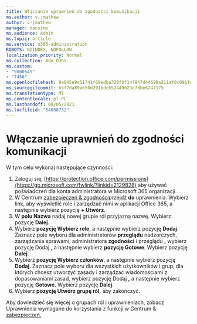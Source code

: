 ```yaml
---
title: Włączanie uprawnień do zgodności komunikacji
ms.author: v-jmathew
author: v-jmathew
manager: dansimp
ms.audience: Admin
ms.topic: article
ms.service: o365-administration
ROBOTS: NOINDEX, NOFOLLOW
localization_priority: Normal
ms.collection: Adm_O365
ms.custom:
- "9000549"
- "7456"
ms.openlocfilehash: 9a845e9c51741f69edba328fbf147847d44690a211af0c091fe29733414f771b
ms.sourcegitcommit: b5f7da89a650d2915dc652449623c78be6247175
ms.translationtype: MT
ms.contentlocale: pl-PL
ms.lasthandoff: 08/05/2021
ms.locfileid: "54058732"
---
```

# <a name="enable-permissions-for-communication-compliance"></a>Włączanie uprawnień do zgodności komunikacji

W tym celu wykonaj następujące czynności:

1. Zaloguj się, [https://protection.office.com/permissions](https://go.microsoft.com/fwlink/?linkid=2129828) aby używać poświadczeń dla konta administratora w Microsoft 365 organizacji.
2. W Centrum [zabezpieczeń & zgodności](https://go.microsoft.com/fwlink/?linkid=2101341)przejdź **do** uprawnienia. Wybierz link, aby wyświetlić role i zarządzać nimi w aplikacji Office 365, a następnie wybierz pozycję **\+ Utwórz**.
3. W **polu Nazwa** nadaj nowej grupie ról przyjazną nazwę. Wybierz pozycję **Dalej**.
4. Wybierz **pozycję Wybierz role**, a następnie wybierz pozycję **Dodaj**. Zaznacz pole wyboru dla administratorów **przeglądu** nadzorczych, zarządzania sprawami, administratora **zgodności** i przeglądu **,** wybierz pozycję Dodaj **,** a następnie wybierz **pozycję Gotowe**. Wybierz pozycję **Dalej**.
5. Wybierz **pozycję Wybierz członków**, a następnie wybierz pozycję **Dodaj**. Zaznacz pole wyboru dla wszystkich użytkowników i grup, dla których chcesz utworzyć zasady i zarządzać wiadomościami z dopasowaniami zasad, wybierz pozycję Dodaj **,** a następnie wybierz pozycję **Gotowe.** Wybierz pozycję **Dalej**.
6. Wybierz **pozycję Utwórz grupę ról,** aby zakończyć.

Aby dowiedzieć się więcej o grupach ról i uprawnieniach, zobacz Uprawnienia wymagane do korzystania z funkcji w Centrum & [zabezpieczeń.](https://go.microsoft.com/fwlink/?linkid=2114184)
